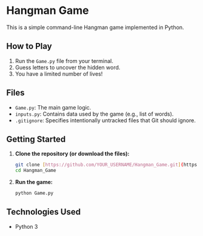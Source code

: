 # Hangman Game

This is a simple command-line Hangman game implemented in Python.

## How to Play

1.  Run the `Game.py` file from your terminal.
2.  Guess letters to uncover the hidden word.
3.  You have a limited number of lives!

## Files

* `Game.py`: The main game logic.
* `inputs.py`: Contains data used by the game (e.g., list of words).
* `.gitignore`: Specifies intentionally untracked files that Git should ignore.

## Getting Started

1.  **Clone the repository (or download the files):**
    ```bash
    git clone [https://github.com/YOUR_USERNAME/Hangman_Game.git](https://github.com/YOUR_USERNAME/Hangman_Game.git)
    cd Hangman_Game
    ```
2.  **Run the game:**
    ```bash
    python Game.py
    ```

## Technologies Used

* Python 3
